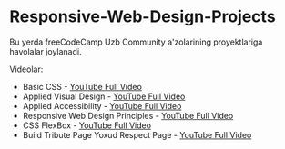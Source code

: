 # Responsive-Web-Design-Projects

Bu yerda freeCodeCamp Uzb Community a'zolarining proyektlariga havolalar joylanadi.

Videolar:

 - Basic CSS                             - [YouTube Full Video](https://www.youtube.com/watch?v=2engwFeWZoA)
 - Applied Visual Design                 - [YouTube Full Video](https://www.youtube.com/watch?v=ZNqXMeNwtgg&feature=youtu.be)
 - Applied Accessibility                 - [YouTube Full Video](https://www.youtube.com/watch?v=qJsdLiArnwk)
 - Responsive Web Design Principles      - [YouTube Full Video](https://www.youtube.com/watch?v=nZclmQAFFr4)
 - CSS FlexBox                           - [YouTube Full Video](https://www.youtube.com/watch?v=Ns3Iir6Xv38)
 - Build Tribute Page Yoxud Respect Page - [YouTube Full Video](https://youtu.be/vjgTq-ykdBQ)
 
